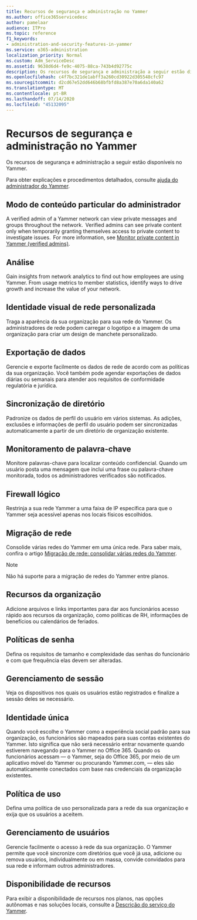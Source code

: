 ```yaml
---
title: Recursos de segurança e administração no Yammer
ms.author: office365servicedesc
author: pamelaar
audience: ITPro
ms.topic: reference
f1_keywords:
- administration-and-security-features-in-yammer
ms.service: o365-administration
localization_priority: Normal
ms.custom: Adm_ServiceDesc
ms.assetid: 9638d6d4-fe9c-4075-88ca-743b4d92775c
description: Os recursos de segurança e administração a seguir estão disponíveis no Yammer.
ms.openlocfilehash: c4f7bc321de1abff3a260cd30922d305548cfc97
ms.sourcegitcommit: d2cd67e52dd646b68bfbfd8a387e70a6da140a62
ms.translationtype: MT
ms.contentlocale: pt-BR
ms.lasthandoff: 07/14/2020
ms.locfileid: "45132095"
---
```

# <a name="administration-and-security-features-in-yammer"></a>Recursos de segurança e administração no Yammer

Os recursos de segurança e administração a seguir estão disponíveis no Yammer.
  
Para obter explicações e procedimentos detalhados, consulte [ajuda do administrador do Yammer](https://go.microsoft.com/fwlink/?LinkId=869688).

## <a name="admin-private-content-mode"></a>Modo de conteúdo particular do administrador

A verified admin of a Yammer network can view private messages and groups throughout the network.  Verified admins can see private content only when temporarily granting themselves access to private content to investigate issues.  For more information, see [Monitor private content in Yammer (verified admins)](https://go.microsoft.com/fwlink/?LinkId=627479).

## <a name="analytics"></a>Análise

Gain insights from network analytics to find out how employees are using Yammer. From usage metrics to member statistics, identify ways to drive growth and increase the value of your network.

## <a name="custom-network-branding"></a>Identidade visual de rede personalizada

Traga a aparência da sua organização para sua rede do Yammer. Os administradores de rede podem carregar o logotipo e a imagem de uma organização para criar um design de manchete personalizado.

## <a name="data-export"></a>Exportação de dados

Gerencie e exporte facilmente os dados de rede de acordo com as políticas da sua organização. Você também pode agendar exportações de dados diárias ou semanais para atender aos requisitos de conformidade regulatória e jurídica.
  
## <a name="directory-synchronization"></a>Sincronização de diretório

Padronize os dados de perfil do usuário em vários sistemas. As adições, exclusões e informações de perfil do usuário podem ser sincronizadas automaticamente a partir de um diretório de organização existente.

## <a name="keyword-monitoring"></a>Monitoramento de palavra-chave

Monitore palavras-chave para localizar conteúdo confidencial. Quando um usuário posta uma mensagem que inclui uma frase ou palavra-chave monitorada, todos os administradores verificados são notificados.

## <a name="logical-firewall"></a>Firewall lógico

Restrinja a sua rede Yammer a uma faixa de IP específica para que o Yammer seja acessível apenas nos locais físicos escolhidos.

## <a name="network-migration"></a>Migração de rede

Consolide várias redes do Yammer em uma única rede. Para saber mais, confira o artigo [Migração de rede: consolidar várias redes do Yammer](https://go.microsoft.com/fwlink/?LinkID=617488).
  
> [!NOTE]
> Não há suporte para a migração de redes do Yammer entre planos. 

## <a name="organization-resources"></a>Recursos da organização

Adicione arquivos e links importantes para dar aos funcionários acesso rápido aos recursos da organização, como políticas de RH, informações de benefícios ou calendários de feriados.
  
## <a name="password-policies"></a>Políticas de senha

Defina os requisitos de tamanho e complexidade das senhas do funcionário e com que frequência elas devem ser alteradas.
  
## <a name="session-management"></a>Gerenciamento de sessão

Veja os dispositivos nos quais os usuários estão registrados e finalize a sessão deles se necessário.

## <a name="single-identity"></a>Identidade única

Quando você escolhe o Yammer como a experiência social padrão para sua organização, os funcionários são mapeados para suas contas existentes do Yammer. Isto significa que não será necessário entrar novamente quando estiverem navegando para o Yammer no Office 365. Quando os funcionários acessam &mdash; o Yammer, seja do Office 365, por meio de um aplicativo móvel do Yammer ou procurando Yammer.com, &mdash; eles são automaticamente conectados com base nas credenciais da organização existentes.

## <a name="usage-policy"></a>Política de uso

Defina uma política de uso personalizada para a rede da sua organização e exija que os usuários a aceitem.

## <a name="user-management"></a>Gerenciamento de usuários

Gerencie facilmente o acesso à rede da sua organização. O Yammer permite que você sincronize com diretórios que você já usa, adicione ou remova usuários, individualmente ou em massa, convide convidados para sua rede e informam outros administradores.

## <a name="feature-availability"></a>Disponibilidade de recursos

Para exibir a disponibilidade de recursos nos planos, nas opções autônomas e nas soluções locais, consulte a [Descrição do serviço do Yammer](yammer-service-description.md).
  

